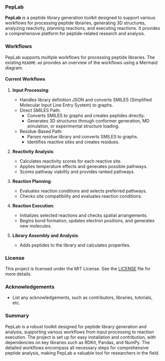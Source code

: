 ### PepLab

**PepLab** is a peptide library generation toolkit designed to support various workflows for processing peptide libraries, generating 3D structures, analyzing reactivity, planning reactions, and executing reactions. It provides a comprehensive platform for peptide-related research and analysis.

### Workflows

PepLab supports multiple workflows for processing peptide libraries. The existing `README.md` provides an overview of the workflows using a Mermaid diagram.

#### Current Workflows

1. **Input Processing**:
    - Handles library definition JSON and converts SMILES (Simplified Molecular Input Line Entry System) to graphs.
    - Direct SMILES Path:
        - Converts SMILES to graphs and creates peptides directly.
        - Generates 3D structures through conformer generation, MD simulation, or experimental structure loading.
    - Residue-Based Path:
        - Parses residue library and converts SMILES to graphs.
        - Identifies reactive sites and creates residues.

2. **Reactivity Analysis**:
    - Calculates reactivity scores for each reactive site.
    - Applies temperature effects and generates possible pathways.
    - Scores pathway viability and provides ranked pathways.

3. **Reaction Planning**:
    - Evaluates reaction conditions and selects preferred pathways.
    - Checks site compatibility and evaluates reaction conditions.

4. **Reaction Execution**:
    - Initializes selected reactions and checks spatial arrangements.
    - Begins bond formation, updates electron positions, and generates new molecules.

5. **Library Assembly and Analysis**:
    - Adds peptides to the library and calculates properties.

### License

This project is licensed under the MIT License. See the [LICENSE](LICENSE) file for more details.

### Acknowledgements

- List any acknowledgements, such as contributors, libraries, tutorials, etc.

### Summary

PepLab is a robust toolkit designed for peptide library generation and analysis, supporting various workflows from input processing to reaction execution. The project is set up for easy installation and contribution, with dependencies on key libraries such as RDKit, Pandas, and NumPy. The detailed workflows encompass all necessary steps for comprehensive peptide analysis, making PepLab a valuable tool for researchers in the field.
